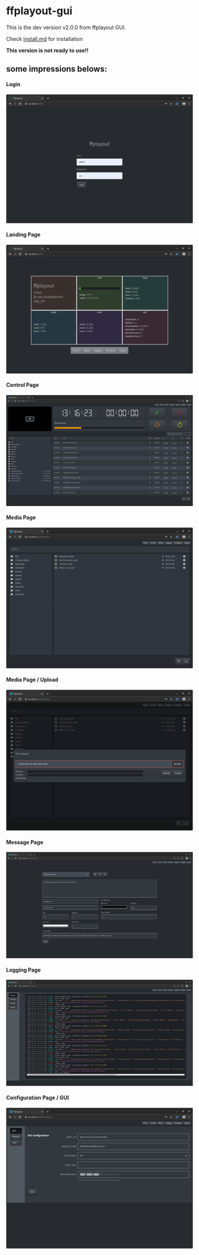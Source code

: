 ffplayout-gui
=====

This is the dev version v2.0.0 from ffplayout GUI.

Check [install.md](docs/install.md) for installation

**This version is not ready to use!!**

## some impressions belows:

#### Login
![login](/assets/login.png)

#### Landing Page
![landing-page](/assets/landing-page.png)

#### Control Page
![control](/assets/control.png)

#### Media Page
![media](/assets/media.png)

#### Media Page / Upload
![media-upload](/assets/media-upload.png)

#### Message Page
![message](/assets/message.png)

#### Logging Page
![logging](/assets/logging.png)

#### Configuration Page / GUI
![config-gui](/assets/config-gui.png)
